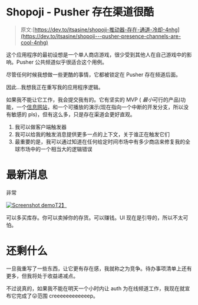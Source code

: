 # Shopoji - Pusher 存在渠道很酷

> 原文:[https://dev.to/itsasine/shopoji-推动器-存在-通道-冷却-4nhg](https://dev.to/itsasine/shopoji---pusher-presence-channels-are-cool-4nhg)

这个应用程序的最初设想是一个单人商店游戏，很少受到其他人在自己游戏中的影响。Pusher 公共频道似乎很适合这个用例。

尽管任何时候我想做一些更酷的事情，它都被锁定在 Pusher 存在频道后面。

因此...我想我正在重写我的应用程序逻辑。

如果我不能让它工作，我会提交我有的。它有坚实的 MVP ( *最小*可行的产品)功能，一个[信息网站](http://shopji.xyz)，和一个可播放的演示(现在指向一个中断的开发分支，所以没有敏感的 pls)，但有这么多，只是存在渠道会更好直观。

1.  我可以做客户端触发器
2.  我可以给我的触发消息提供更多一点的上下文，关于谁正在触发它们
3.  最重要的是，我可以通过知道在任何给定时间市场中有多少商店来修复我的全球市场中的一个相当大的逻辑错误

# 最新消息

非常

[![Screenshot demo](../Images/5d61b706fe2f52deddab53408c451419.png)T2】](https://res.cloudinary.com/practicaldev/image/fetch/s--ir5MxXBH--/c_limit%2Cf_auto%2Cfl_progressive%2Cq_auto%2Cw_880/http://shopoji.xyz/public/assets/img/demo.png)

可以多买库存。你可以卖掉你的存货。可以赚钱。UI 现在是引导的，所以不太可怕。

# 还剩什么

一旦我重写了一些东西，让它更有存在感，我就称之为竞争。待办事项清单上还有更多，但我将处于收益递减点。

不过说真的，如果我不能在明天一个小时内让 auth 为在线频道工作，我现在就宣布它完成了😛范围 creeeeeeeeeeeep。